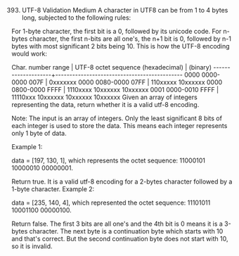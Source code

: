 393. UTF-8 Validation
Medium
A character in UTF8 can be from 1 to 4 bytes long, subjected to the following rules:

For 1-byte character, the first bit is a 0, followed by its unicode code.
For n-bytes character, the first n-bits are all one's, the n+1 bit is 0, followed by n-1 bytes with most significant 2 bits being 10.
This is how the UTF-8 encoding would work:

   Char. number range  |        UTF-8 octet sequence
      (hexadecimal)    |              (binary)
   --------------------+---------------------------------------------
   0000 0000-0000 007F | 0xxxxxxx
   0000 0080-0000 07FF | 110xxxxx 10xxxxxx
   0000 0800-0000 FFFF | 1110xxxx 10xxxxxx 10xxxxxx
   0001 0000-0010 FFFF | 11110xxx 10xxxxxx 10xxxxxx 10xxxxxx
Given an array of integers representing the data, return whether it is a valid utf-8 encoding.

Note:
The input is an array of integers. Only the least significant 8 bits of each integer is used to store the data. This means each integer represents only 1 byte of data.

Example 1:

data = [197, 130, 1], which represents the octet sequence: 11000101 10000010 00000001.

Return true.
It is a valid utf-8 encoding for a 2-bytes character followed by a 1-byte character.
Example 2:

data = [235, 140, 4], which represented the octet sequence: 11101011 10001100 00000100.

Return false.
The first 3 bits are all one's and the 4th bit is 0 means it is a 3-bytes character.
The next byte is a continuation byte which starts with 10 and that's correct.
But the second continuation byte does not start with 10, so it is invalid.
